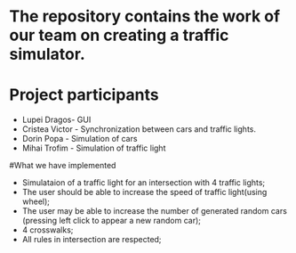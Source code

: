 # The repository contains the work of our team on creating a traffic simulator.
# Project participants

* Lupei Dragos- GUI 
* Cristea Victor - Synchronization between cars and traffic lights.
* Dorin Popa - Simulation of cars 
* Mihai Trofim - Simulation of traffic light

#What we have implemented 
* Simulataion of a traffic light for an intersection with 4 traffic lights;
* The user should be able to increase the speed of traffic light(using wheel);
* The user may be able to increase the number of generated random cars (pressing left click to appear a new random car); 
* 4 crosswalks;
* All rules in intersection are respected;
